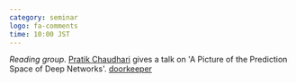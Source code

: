 ```yaml
---
category: seminar
logo: fa-comments
time: 10:00 JST
---
```


*Reading group.*
 [Pratik Chaudhari](https://pratikac.github.io) gives a talk on 'A Picture of the Prediction Space of Deep Networks'. [doorkeeper](https://c5dc59ed978213830355fc8978.doorkeeper.jp/events/168841)
